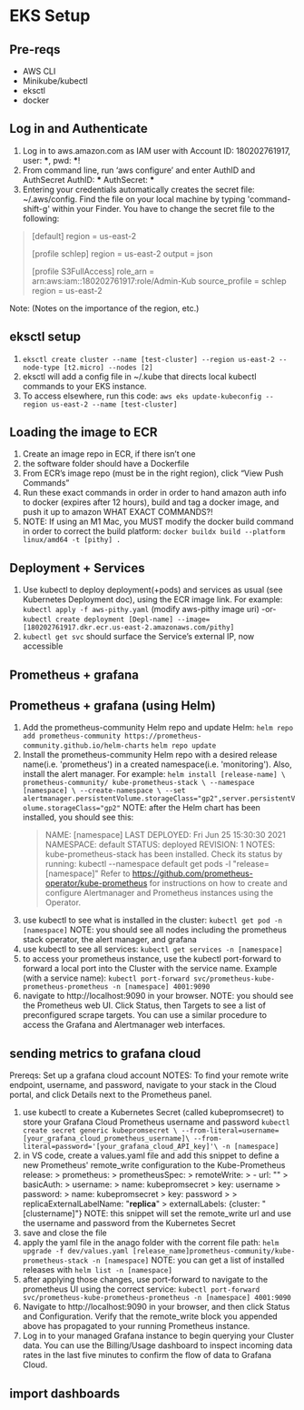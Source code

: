 # EKS Setup

## Pre-reqs

- AWS CLI
- Minikube/kubectl
- eksctl
- docker

## Log in and Authenticate

1. Log in to aws.amazon.com as IAM user with Account ID: 180202761917, user: **\***, pwd: **\***!
2. From command line, run ‘aws configure’ and enter AuthID and AuthSecret
   AuthID: **\***
   AuthSecret: **\***
3. Entering your credentials automatically creates the secret file: ~/.aws/config. Find the file on your local machine by typing 'command-shift-g' within your Finder. You have to change the secret file to the following:

> [default]
> region = us-east-2
>
> [profile schlep]
> region = us-east-2
> output = json
>
> [profile S3FullAccess]
> role_arn = arn:aws:iam::180202761917:role/Admin-Kub
> source_profile = schlep
> region = us-east-2

Note: (Notes on the importance of the region, etc.)

## eksctl setup

1. `eksctl create cluster --name [test-cluster] --region us-east-2 --node-type [t2.micro] --nodes [2]`
2. eksctl will add a config file in ~/.kube that directs local kubectl commands to your EKS instance.
3. To access elsewhere, run this code:
   `aws eks update-kubeconfig --region us-east-2 --name [test-cluster]`

## Loading the image to ECR

1. Create an image repo in ECR, if there isn’t one
2. the software folder should have a Dockerfile
3. From ECR’s image repo (must be in the right region), click “View Push Commands”
4. Run these exact commands in order in order to hand amazon auth info to docker (expires after 12 hours), build and tag a docker image, and push it up to amazon
   WHAT EXACT COMMANDS?!
5. NOTE: If using an M1 Mac, you MUST modify the docker build command in order to correct the build platform:
   `docker buildx build --platform linux/amd64 -t [pithy] .`

## Deployment + Services

1. Use kubectl to deploy deployment(+pods) and services as usual (see Kubernetes Deployment doc), using the ECR image link. For example:
   `kubectl apply -f aws-pithy.yaml` (modify aws-pithy image uri) -or-
   `kubectl create deployment [Depl-name] --image=[180202761917.dkr.ecr.us-east-2.amazonaws.com/pithy]`
2. `kubectl get svc` should surface the Service’s external IP, now accessible

## Prometheus + grafana

## Prometheus + grafana (using Helm)

1. Add the prometheus-community Helm repo and update Helm:
   `helm repo add prometheus-community https://prometheus-community.github.io/helm-charts`
   `helm repo update`
2. Install the prometheus-community Helm repo with a desired release name(i.e. 'prometheus') in a created namespace(i.e. 'monitoring'). Also, install the alert manager. For example:
   `helm install [release-name] \ prometheus-community/ kube-prometheus-stack \ --namespace [namespace] \ --create-namespace \ --set alertmanager.persistentVolume.storageClass="gp2",server.persistentVolume.storageClass="gp2"`
   NOTE: after the Helm chart has been installed, you should see this:
   > NAME: [namespace]
   > LAST DEPLOYED: Fri Jun 25 15:30:30 2021
   > NAMESPACE: default
   > STATUS: deployed
   > REVISION: 1
   > NOTES:
   > kube-prometheus-stack has been installed. Check its status by running:
   > kubectl --namespace default get pods -l "release=[namespace]"
   > Refer to https://github.com/prometheus-operator/kube-prometheus for instructions on how to create and configure Alertmanager and Prometheus instances using the Operator.
3. use kubectl to see what is installed in the cluster:
   `kubectl get pod -n [namespace]`
   NOTE: you should see all nodes including the prometheus stack operator, the alert manager, and grafana
4. use kubectl to see all services:
   `kubectl get services -n [namespace]`
5. to access your prometheus instance, use the kubectl port-forward to forward a local port into the Cluster with the service name. Example (with a service name):
   `kubectl port-forward svc/prometheus-kube-prometheus-prometheus -n [namespace] 4001:9090`
6. navigate to http://localhost:9090 in your browser.
   NOTE: you should see the Prometheus web UI. Click Status, then Targets to see a list of preconfigured scrape targets. You can use a similar procedure to access the Grafana and Alertmanager web interfaces.

## sending metrics to grafana cloud

Prereqs: Set up a grafana cloud account
NOTES:
To find your remote write endpoint, username, and password, navigate to your stack in the Cloud portal, and click Details next to the Prometheus panel.

1.  use kubectl to create a Kubernetes Secret (called kubepromsecret) to store your Grafana Cloud Prometheus username and password
    `kubectl create secret generic kubepromsecret \ --from-literal=username=[your_grafana_cloud_prometheus_username]\ --from-literal=password='[your_grafana_cloud_API_key]'\ -n [namespace]`
2.  in VS code, create a values.yaml file and add this snippet to define a new Prometheus' remote_write configuration to the Kube-Prometheus release: > prometheus: > prometheusSpec: > remoteWrite: > - url: "<Your Cloud Prometheus instance remote_write endpoint>" > basicAuth: > username: > name: kubepromsecret > key: username > password: > name: kubepromsecret > key: password > > replicaExternalLabelName: "**replica**" > externalLabels: {cluster: "[clustername]"}
    NOTE: this snippet will set the remote_write url and use the username and password from the Kubernetes Secret
3.  save and close the file
4.  apply the yaml file in the anago folder with the corrent file path:
    `helm upgrade -f dev/values.yaml [release_name]prometheus-community/kube-prometheus-stack -n [namespace]`
    NOTE: you can get a list of installed releases with `helm list -n [namespace]`
5.  after applying those changes, use port-forward to navigate to the prometheus UI using the correct service:
    `kubectl port-forward svc/prometheus-kube-prometheus-prometheus -n [namespace] 4001:9090`
6.  Navigate to http://localhost:9090 in your browser, and then click Status and Configuration. Verify that the remote_write block you appended above has propagated to your running Prometheus instance.
7.  Log in to your managed Grafana instance to begin querying your Cluster data. You can use the Billing/Usage dashboard to inspect incoming data rates in the last five minutes to confirm the flow of data to Grafana Cloud.

## import dashboards
